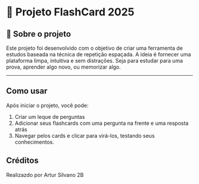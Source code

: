 # 🧠 Projeto FlashCard 2025 

## 🎯 Sobre o projeto
Este projeto foi desenvolvido com o objetivo de criar uma ferramenta de estudos baseada na técnica de repetição espaçada.
A ideia é fornecer uma plataforma limpa, intuitiva e sem distrações.
Seja para estudar para uma prova, aprender algo novo, ou memorizar algo.
_ _ _

## Como usar
Após iniciar o projeto, você pode:
1. Criar um leque de perguntas
2. Adicionar seus flashcards com uma pergunta na frente e uma resposta atrás
3. Navegar pelos cards e clicar para virá-los, testando seus conhecimentos.

## Créditos
Realizazdo por Artur Silvano 2B
